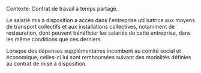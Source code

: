 Contexte: Contrat de travail à temps partagé.

Le salarié mis à disposition a accès dans l'entreprise utilisatrice aux moyens de transport collectifs et aux installations collectives, notamment de restauration, dont peuvent bénéficier les salariés de cette entreprise, dans les même conditions que ces derniers.

Lorsque des dépenses supplémentaires incombent au comité social et économique, celles-ci lui sont remboursées suivant des modalités définies au contrat de mise à disposition.